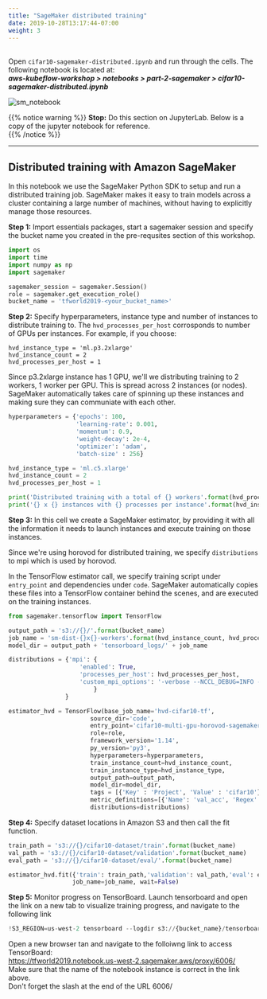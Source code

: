 ```yaml
---
title: "SageMaker distributed training"
date: 2019-10-28T13:17:44-07:00
weight: 3
---
```


<br> Open `cifar10-sagemaker-distributed.ipynb` and run through the cells. The following notebook is located at: <br>
***aws-kubeflow-workshop > notebooks > part-2-sagemaker > cifar10-sagemaker-distributed.ipynb***

![sm_notebook](/images/sagemaker/sm_notebook.png)

{{% notice warning %}}
**Stop:** Do this section on JupyterLab. Below is a copy of the jupyter notebook for reference. <br>
{{% /notice %}}

----


## Distributed training with Amazon SageMaker

In this notebook we use the SageMaker Python SDK to setup and run a distributed training job.
SageMaker makes it easy to train models across a cluster containing a large number of machines, without having to explicitly manage those resources.

**Step 1:** Import essentials packages, start a sagemaker session and specify the bucket name you created in the pre-requsites section of this workshop.


```python
import os
import time
import numpy as np
import sagemaker

sagemaker_session = sagemaker.Session()
role = sagemaker.get_execution_role()
bucket_name = 'tfworld2019-<your_bucket_name>'
```

**Step 2:** Specify hyperparameters, instance type and number of instances to distribute training to. The `hvd_processes_per_host` corrosponds to number of GPUs per instances.
For example, if you choose:
```
hvd_instance_type = 'ml.p3.2xlarge'
hvd_instance_count = 2
hvd_processes_per_host = 1
```

Since p3.2xlarge instance has 1 GPU, we'll we distributing training to 2 workers, 1 worker per GPU.
This is spread across 2 instances (or nodes). SageMaker automatically takes care of spinning up these instances and making sure they can communiate with each other.


```python
hyperparameters = {'epochs': 100,
                   'learning-rate': 0.001,
                   'momentum': 0.9,
                   'weight-decay': 2e-4,
                   'optimizer': 'adam',
                   'batch-size' : 256}

hvd_instance_type = 'ml.c5.xlarge'
hvd_instance_count = 2
hvd_processes_per_host = 1

print('Distributed training with a total of {} workers'.format(hvd_processes_per_host*hvd_instance_count))
print('{} x {} instances with {} processes per instance'.format(hvd_instance_count, hvd_instance_type, hvd_processes_per_host))
```

**Step 3:** In this cell we create a SageMaker estimator, by providing it with all the information it needs to launch instances and execute training on those instances.

Since we're using horovod for distributed training, we specify `distributions` to mpi which is used by horovod.

In the TensorFlow estimator call, we specify training script under `entry_point` and dependencies under `code`. SageMaker automatically copies these files into a TensorFlow container behind the scenes, and are executed on the training instances.


```python
from sagemaker.tensorflow import TensorFlow

output_path = 's3://{}/'.format(bucket_name)
job_name = 'sm-dist-{}x{}-workers'.format(hvd_instance_count, hvd_processes_per_host) + time.strftime('%Y-%m-%d-%H-%M-%S-%j', time.gmtime())
model_dir = output_path + 'tensorboard_logs/' + job_name

distributions = {'mpi': {
                    'enabled': True,
                    'processes_per_host': hvd_processes_per_host,
                    'custom_mpi_options': '-verbose --NCCL_DEBUG=INFO -x OMPI_MCA_btl_vader_single_copy_mechanism=none'
                        }
                }

estimator_hvd = TensorFlow(base_job_name='hvd-cifar10-tf',
                       source_dir='code',
                       entry_point='cifar10-multi-gpu-horovod-sagemaker.py',
                       role=role,
                       framework_version='1.14',
                       py_version='py3',
                       hyperparameters=hyperparameters,
                       train_instance_count=hvd_instance_count,
                       train_instance_type=hvd_instance_type,
                       output_path=output_path,
                       model_dir=model_dir,
                       tags = [{'Key' : 'Project', 'Value' : 'cifar10'},{'Key' : 'TensorBoard', 'Value' : 'dist'}],
                       metric_definitions=[{'Name': 'val_acc', 'Regex': 'val_acc: ([0-9\\.]+)'}],
                       distributions=distributions)
```

**Step 4:** Specify dataset locations in Amazon S3 and then call the fit function.


```python
train_path = 's3://{}/cifar10-dataset/train'.format(bucket_name)
val_path = 's3://{}/cifar10-dataset/validation'.format(bucket_name)
eval_path = 's3://{}/cifar10-dataset/eval/'.format(bucket_name)

estimator_hvd.fit({'train': train_path,'validation': val_path,'eval': eval_path},
                  job_name=job_name, wait=False)
```

**Step 5:** Monitor progress on TensorBoard. Launch tensorboard and open the link on a new tab to visualize training progress, and navigate to the following link


```python
!S3_REGION=us-west-2 tensorboard --logdir s3://{bucket_name}/tensorboard_logs/
```

Open a new browser tan and navigate to the folloiwng link to access TensorBoard:
<br> https://tfworld2019.notebook.us-west-2.sagemaker.aws/proxy/6006/
<br> Make sure that the name of the notebook instance is correct in the link above.
<br> Don't forget the slash at the end of the URL 6006/

